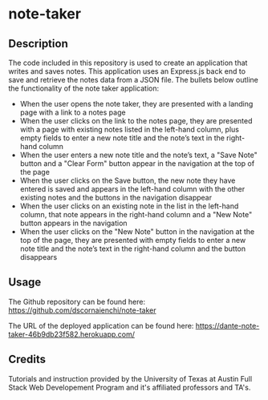 # note-taker

## Description

The code included in this repository is used to create an application that writes and saves notes. This application uses an Express.js back end to save and retrieve the notes data from a JSON file. The bullets below outline the functionality of the note taker application: 
* When the user opens the note taker, they are presented with a landing page with a link to a notes page
* When the user clicks on the link to the notes page, they are presented with a page with existing notes listed in the left-hand column, plus empty fields to enter a new note title and the note’s text in the right-hand column
* When the user enters a new note title and the note’s text, a "Save Note" button and a "Clear Form" button appear in the navigation at the top of the page
* When the user clicks on the Save button, the new note they have entered is saved and appears in the left-hand column with the other existing notes and the buttons in the navigation disappear
* When the user clicks on an existing note in the list in the left-hand column, that note appears in the right-hand column and a "New Note" button appears in the navigation
* When the user clicks on the "New Note" button in the navigation at the top of the page, they are presented with empty fields to enter a new note title and the note’s text in the right-hand column and the button disappears

## Usage

The Github repository can be found here: https://github.com/dscornaienchi/note-taker

The URL of the deployed application can be found here: https://dante-note-taker-46b9db23f582.herokuapp.com/

## Credits

Tutorials and instruction provided by the University of Texas at Austin Full Stack Web Developement Program and it's affiliated professors and TA's. 